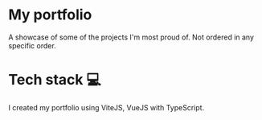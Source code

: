 # My portfolio 

A showcase of some of the projects I'm
most proud of. Not ordered in any specific order.

# Tech stack 💻

I created my portfolio using ViteJS, VueJS with TypeScript.

